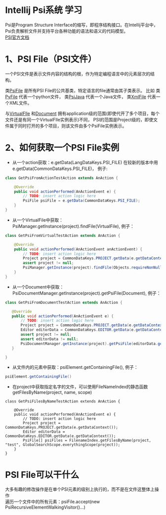 # Intellij Psi系统 学习  
  Psi是Program Structure Interface的缩写，即程序结构接口。在Intellij平台中，
  Psi负责解析文件并支持平台各种功能的语法和语义的代码模型。  
  [PSI官方文档](http://www.jetbrains.org/intellij/sdk/docs/basics/architectural_overview/psi.html)
  
 # 1、PSI File（PSI文件）  
一个PSI文件是表示文件内容的结构的根，作为特定编程语言中的元素层次的结构。  

类[PsiFile](https://upsource.jetbrains.com/idea-ce/file/idea-ce-e97504227f5f68c58cd623c8f317a134b6d440b5/platform/core-api/src/com/intellij/psi/PsiFile.java)
是所有PSI File的公共基类，特定语言的file通常由其子类表示。
比如 
类[PyFile](https://upsource.jetbrains.com/idea-ce/file/idea-ce-e97504227f5f68c58cd623c8f317a134b6d440b5/python/psi-api/src/com/jetbrains/python/psi/PyFile.java)
代表一个python文件，
类[PsiJava](https://upsource.jetbrains.com/idea-ce/file/idea-ce-e97504227f5f68c58cd623c8f317a134b6d440b5/java/java-psi-api/src/com/intellij/psi/PsiJavaFile.java)
代表一个Java文件，
类[XmlFile](https://upsource.jetbrains.com/idea-ce/file/idea-ce-e97504227f5f68c58cd623c8f317a134b6d440b5/xml/xml-psi-api/src/com/intellij/psi/xml/XmlFile.java)
代表一个XML文件。  

与[VirtualFIle](https://upsource.jetbrains.com/idea-ce/file/idea-ce-e97504227f5f68c58cd623c8f317a134b6d440b5/platform/core-api/src/com/intellij/openapi/vfs/VirtualFile.java)
和[Document](https://upsource.jetbrains.com/idea-ce/file/idea-ce-e97504227f5f68c58cd623c8f317a134b6d440b5/platform/core-api/src/com/intellij/openapi/editor/Document.java)
拥有application级的范围(即使代开了多个项目，每个文件还是有同一个VirtualFIle实例表示)不同，
PSI的范围是Project级的，即使文件属于同时打开的多个项目，则该文件由多个PsiFile实例表示。

# 2、如何获取一个PSI File实例  
- 从一个action获取：e.getData(LangDataKeys.PSI_FILE) 在较新的版本中用e.getData(CommonDataKeys.PSI_FILE)， 例子:  
``` Java
class GetPsiFromActionTestAction extends AnAction {

    @Override
    public void actionPerformed(AnActionEvent e) {
        // TODO: insert action logic here
        PsiFile psiFile = e.getData(CommonDataKeys.PSI_FILE);
    }
}
```
- 从一个VirtualFile中获取：PsiManager.getInstance(project).findFile(VirtualFile), 例子：  
``` Java
class GetPsiFromVirtualTestAction extends AnAction {

    @Override
    public void actionPerformed(AnActionEvent anActionEvent) {
        // TODO: insert action logic here
        Project project = CommonDataKeys.PROJECT.getData(e.getDataContext());
        assert project != null;
        PsiManager.getInstance(project).findFile(Objects.requireNonNull(project.getProjectFile()));
    }
}
```
 - 从一个Document中获取：PsiDocumentManager.getInstance(project).getPsiFile(Document), 例子：  
 ``` Java
class GetPsiFromDocumentTestAction extends AnAction {

    @Override
    public void actionPerformed(AnActionEvent e) {
        // TODO: insert action logic here
        Project project = CommonDataKeys.PROJECT.getData(e.getDataContext());
        Editor editorData = CommonDataKeys.EDITOR.getData(e.getDataContext());
        assert project != null;
        assert editorData != null;
        PsiDocumentManager.getInstance(project).getPsiFile(editorData.getDocument());
    }

}
```
 - 从文件内的元素中获取：psiElement.getContainingFile(), 例子：  
 ``` Java
psiElement.getContainingFile()
```
- 在project中获取指定名字的文件，可以使用FileNameIndex的静态函数getFilesByName(project, name, scope)
```
class GetPsiFilesByNameTestAction extends AnAction {

    @Override
    public void actionPerformed(AnActionEvent e) {
        // TODO: insert action logic here
        Project project = CommonDataKeys.PROJECT.getData(e.getDataContext());
        Editor editorData = CommonDataKeys.EDITOR.getData(e.getDataContext());
        PsiFile[] psiFiles = FilenameIndex.getFilesByName(project, "test", GlobalSearchScope.everythingScope(project));
    }
}
```
# PSI File可以干什么  
大多有趣的修改操作是在单个PSI元素的级别上执行的，而不是在文件这整体上操作  
遍历一个文件中的所有元素：psiFile.accept(new PsiRecursiveElementWalkingVisitor()...)




